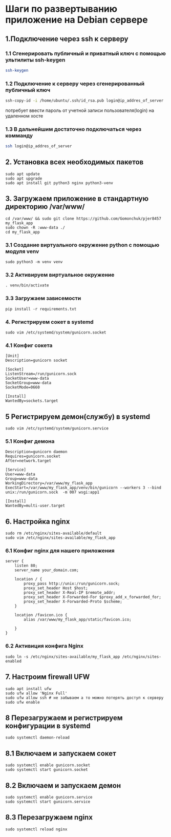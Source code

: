 # Шаги по развертыванию приложение на Debian сервере
## 1.Подключение через ssh к серверу
### 1.1 Сгенерировать публичный и приватный ключ с помощью ультилиты ssh-keygen
```bash
ssh-keygen
```
### 1.2 Подключение к серверу через сгенерированный публичный ключ
```bash
ssh-copy-id -i /home/ubuntu/.ssh/id_rsa.pub login@ip_addres_of_server
```
потребует ввести пароль от учетной записи пользователя(login) на удаленном хосте
### 1.3 В дальнейшим достаточно подключаться через комманду
```bash
ssh login@ip_addres_of_server
```
## 2. Установка всех необходимых пакетов
```
sudo apt update
sudo apt upgrade
sudo apt install git python3 nginx python3-venv 
```
## 3. Загружаем приложение в стандартную директорию /var/www/
```
cd /var/www/ && sudo git clone https://github.com/Gomonchuk/pjer8457 my_flask_app 
sudo chown -R :www-data ./
cd my_flask_app
```
### 3.1 Создание виртуального окружение python с помощью модуля venv
```
sudo python3 -m venv venv
```
### 3.2 Активируем виртуальное окружение
```
. venv/bin/activate
```
### 3.3 Загружаем зависемости
```
pip install -r requirements.txt
```
### 4. Регистрируем сокет в systemd
```
sudo vim /etc/systemd/system/gunicorn.socket
```
### 4.1 Конфиг сокета
```
[Unit]
Description=gunicorn socket

[Socket]
ListenStream=/run/gunicorn.sock
SocketUser=www-data
SocketGroup=www-data
SocketMode=0660

[Install]
WantedBy=sockets.target
```
## 5 Регистрируем демон(службу) в systemd
```
sudo vim /etc/systemd/system/gunicorn.service
```
### 5.1 Конфиг демона
```
Description=gunicorn daemon
Requires=gunicorn.socket
After=network.target

[Service]
User=www-data
Group=www-data
WorkingDirectory=/var/www/my_flask_app
ExecStart=/var/www/my_flask_app/venv/bin/gunicorn --workers 3 --bind unix:/run/gunicorn.sock  -m 007 wsgi:app1

[Install]
WantedBy=multi-user.target
```
## 6. Настройка nginx
```
sudo rm /etc/nginx/sites-available/default
sudo vim /etc/nginx/sites-available/my_flask_app
```
### 6.1 Конфиг nginx для нашего приложения
```
server {
    listen 80;
    server_name your_domain.com;

    location / {
        proxy_pass http://unix:/run/gunicorn.sock;
        proxy_set_header Host $host;
        proxy_set_header X-Real-IP $remote_addr;
        proxy_set_header X-Forwarded-For $proxy_add_x_forwarded_for;
        proxy_set_header X-Forwarded-Proto $scheme;
    }

    location /favicon.ico {
        alias /var/www/my_flask_app/static/favicon.ico;

    }
}
```
### 6.2 Активиция конфига Nginx
```
sudo ln -s /etc/nginx/sites-available/my_flask_app /etc/nginx/sites-enabled
```
## 7. Настроим firewall UFW
```
sudo apt install ufw
sudo ufw allow 'Nginx Full'
sudo ufw allow ssh # не забываем а то можно потерять доступ к серверу
sudo ufw enable
```
## 8  Перезагружаем и регистрируем конфигурации в systemd
```
sudo systemctl daemon-reload
```
## 8.1 Включаем и запускаем сокет
```
sudo systemctl enable gunicorn.socket
sudo systemctl start gunicorn.socket
```
## 8.2 Включаем и запускаем демон
```
sudo systemctl enable gunicorn.service
sudo systemctl start gunicorn.service
```
## 8.3 Перезагружаем nginx
```
sudo systemctl reload nginx
```
